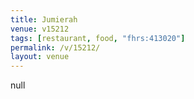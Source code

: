 ```yaml
---
title: Jumierah
venue: v15212
tags: [restaurant, food, "fhrs:413020"]
permalink: /v/15212/
layout: venue
---
```

null